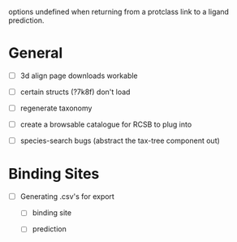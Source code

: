 

options undefined  when returning from a protclass link to a ligand prediction.

# General

- [ ] 3d align page downloads workable
- [ ] certain structs (?7k8f) don't load
- [ ] regenerate taxonomy
- [ ] create a browsable catalogue for RCSB to plug into
- [ ] species-search bugs (abstract the tax-tree component out)




# Binding Sites

- [ ] Generating .csv's for export 
	- [ ] binding site
	- [ ] prediction



